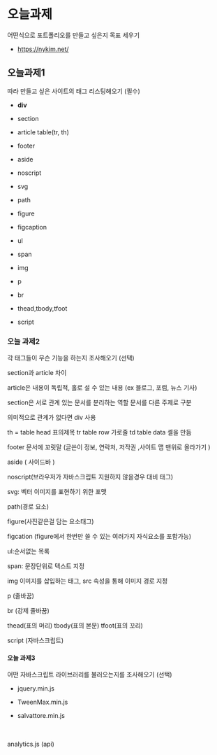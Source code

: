 <h1>오늘과제</h1>

어떤식으로 포트폴리오를 만들고 싶은지 목표 세우기

 
- https://nykim.net/


<h2> 오늘과제1 </h2>

따라 만들고 싶은 사이트의 태그 리스팅해오기 (필수)

- <strong>div</strong>
- <p>section</p>
- <p> article table(tr, th)</p>
- <p>footer</p>
- <p>aside</p>
- <p>noscript</p>
- <p>svg</p>
- <p>path</p>
- <p>figure</p>
- <p>figcaption</p>
- <p>ul</p>
- <p>span</p>
- <p>img</p>
- <p>p</p>
- <p>br</p>
- <p>thead,tbody,tfoot</p>
- <p>script</p>


<h3>오늘 과제2</h3>

각 태그들이 무슨 기능을 하는지 조사해오기 (선택)

section과 article 차이

article은 내용이 독립적, 홀로 설 수 있는 내용 (ex 블로그, 포럼, 뉴스 기사)

section은 서로 관계 있는 문서를 분리하는 역할 문서를 다른 주제로 구분

의미적으로 관계가 없다면 div 사용

th = table head 표의제목
tr table row 가로줄
td table data 셀을 만듬

footer 문서에 꼬릿말 (글쓴이 정보, 연락처, 저작권 ,사이트 맵 맨위로 올라가기 )

aside ( 사이드바 )

noscript(브라우저가 자바스크립트 지원하지 않을경우 대비 태그)

svg: 벡터 이미지를 표현하기 위한 포맷

path(경로 요소)

figure(사진같은걸 담는 요소태그)

figcation (figure에서 한번만 쓸 수 있는 여러가지 자식요소를 포함가능)

ul:순서없는 목록

span: 문장단위로 텍스트 지정

img 이미지를 삽입하는 태그, src 속성을 통해 이미지 경로 지정

p (줄바꿈)

br (강제 줄바꿈)

thead(표의 머리)
tbody(표의 본문)
tfoot(표의 꼬리)

script (자바스크립트)

<h4>오늘 과제3</h4>
어떤 자바스크립트 라이브러리를 불러오는지를 조사해오기 (선택)


- <p>jquery.min.js</p> 
- <p>TweenMax.min.js</p>  
- <p>salvattore.min.js</p>
<br></br>
analytics.js (api)




